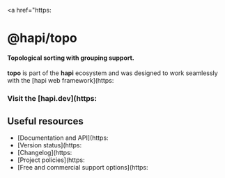 <a href="https:

# @hapi/topo

#### Topological sorting with grouping support.

**topo** is part of the **hapi** ecosystem and was designed to work seamlessly with the [hapi web framework](https:

### Visit the [hapi.dev](https:

## Useful resources

- [Documentation and API](https:
- [Version status](https:
- [Changelog](https:
- [Project policies](https:
- [Free and commercial support options](https:
